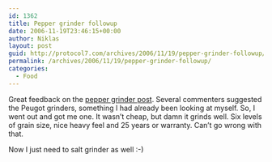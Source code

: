 ```yaml
---
id: 1362
title: Pepper grinder followup
date: 2006-11-19T23:46:15+00:00
author: Niklas
layout: post
guid: http://protocol7.com/archives/2006/11/19/pepper-grinder-followup/
permalink: /archives/2006/11/19/pepper-grinder-followup/
categories:
  - Food
---
```

<div class='microid-1a84f6534b81a27139f66a3e34213f946d1b4bd4'>
  </p> 
  
  <p>
    Great feedback on the <a href="http://protocol7.com/archives/2006/11/06/pepper-grinder/">pepper grinder post</a>. Several commenters suggested the Peugot grinders, something I had already been looking at myself. So, I went out and got me one. It wasn&#8217;t cheap, but damn it grinds well. Six levels of grain size, nice heavy feel and 25 years or warranty. Can&#8217;t go wrong with that.
  </p>
  
  <p>
    Now I just need to salt grinder as well :-)
  </p>
</div>